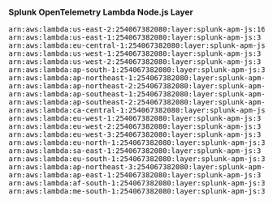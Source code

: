 <h3>Splunk OpenTelemetry Lambda Node.js Layer</h3>

<pre>
arn:aws:lambda:us-east-2:254067382080:layer:splunk-apm-js:16
arn:aws:lambda:us-east-1:254067382080:layer:splunk-apm-js:3
arn:aws:lambda:eu-central-1:254067382080:layer:splunk-apm-js:3
arn:aws:lambda:us-west-1:254067382080:layer:splunk-apm-js:3
arn:aws:lambda:us-west-2:254067382080:layer:splunk-apm-js:3
arn:aws:lambda:ap-south-1:254067382080:layer:splunk-apm-js:3
arn:aws:lambda:ap-northeast-1:254067382080:layer:splunk-apm-js:3
arn:aws:lambda:ap-northeast-2:254067382080:layer:splunk-apm-js:3
arn:aws:lambda:ap-southeast-1:254067382080:layer:splunk-apm-js:3
arn:aws:lambda:ap-southeast-2:254067382080:layer:splunk-apm-js:3
arn:aws:lambda:ca-central-1:254067382080:layer:splunk-apm-js:3
arn:aws:lambda:eu-west-1:254067382080:layer:splunk-apm-js:3
arn:aws:lambda:eu-west-2:254067382080:layer:splunk-apm-js:3
arn:aws:lambda:eu-west-3:254067382080:layer:splunk-apm-js:3
arn:aws:lambda:eu-north-1:254067382080:layer:splunk-apm-js:3
arn:aws:lambda:sa-east-1:254067382080:layer:splunk-apm-js:3
arn:aws:lambda:eu-south-1:254067382080:layer:splunk-apm-js:3
arn:aws:lambda:ap-northeast-3:254067382080:layer:splunk-apm-js:3
arn:aws:lambda:ap-east-1:254067382080:layer:splunk-apm-js:3
arn:aws:lambda:af-south-1:254067382080:layer:splunk-apm-js:3
arn:aws:lambda:me-south-1:254067382080:layer:splunk-apm-js:3
</pre>
